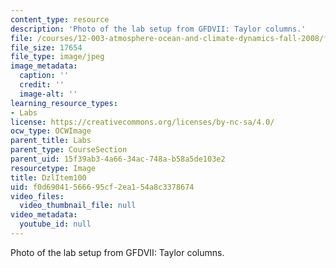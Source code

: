 ```yaml
---
content_type: resource
description: 'Photo of the lab setup from GFDVII: Taylor columns.'
file: /courses/12-003-atmosphere-ocean-and-climate-dynamics-fall-2008/f0d69041566695cf2ea154a8c3378674_DzlItem100.jpg
file_size: 17654
file_type: image/jpeg
image_metadata:
  caption: ''
  credit: ''
  image-alt: ''
learning_resource_types:
- Labs
license: https://creativecommons.org/licenses/by-nc-sa/4.0/
ocw_type: OCWImage
parent_title: Labs
parent_type: CourseSection
parent_uid: 15f39ab3-4a66-34ac-748a-b58a5de103e2
resourcetype: Image
title: DzlItem100
uid: f0d69041-5666-95cf-2ea1-54a8c3378674
video_files:
  video_thumbnail_file: null
video_metadata:
  youtube_id: null
---
```

Photo of the lab setup from GFDVII: Taylor columns.